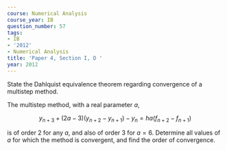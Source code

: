 ```yaml
---
course: Numerical Analysis
course_year: IB
question_number: 57
tags:
- IB
- '2012'
- Numerical Analysis
title: 'Paper 4, Section I, D '
year: 2012
---
```




State the Dahlquist equivalence theorem regarding convergence of a multistep method.

The multistep method, with a real parameter $a$,

$$y_{n+3}+(2 a-3)\left(y_{n+2}-y_{n+1}\right)-y_{n}=h a\left(f_{n+2}-f_{n+1}\right)$$

is of order 2 for any $a$, and also of order 3 for $a=6$. Determine all values of $a$ for which the method is convergent, and find the order of convergence.